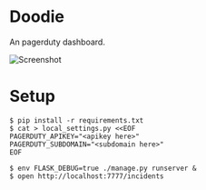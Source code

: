 Doodie
======

An pagerduty dashboard.

![Screenshot](https://raw.github.com/ohlol/doodie/master/doodie.png)

Setup
=====

    $ pip install -r requirements.txt
    $ cat > local_settings.py <<EOF
    PAGERDUTY_APIKEY="<apikey here>"
    PAGERDUTY_SUBDOMAIN="<subdomain here>"
    EOF
    
    $ env FLASK_DEBUG=true ./manage.py runserver &
    $ open http://localhost:7777/incidents
